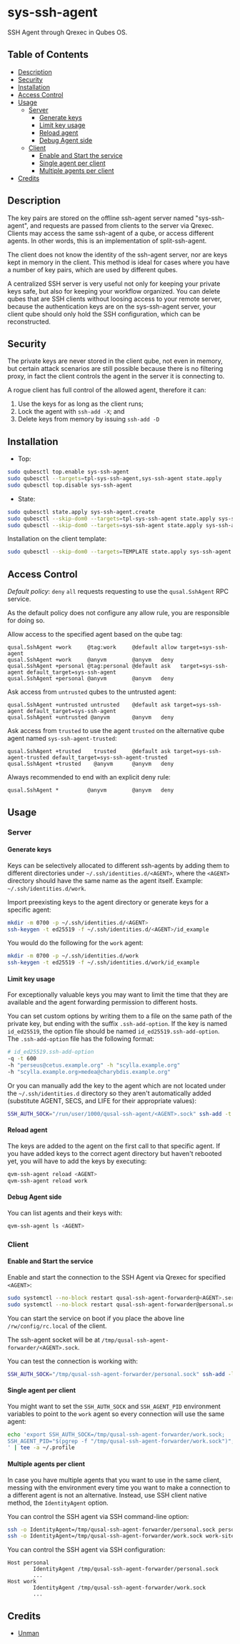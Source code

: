 # sys-ssh-agent

SSH Agent through Qrexec in Qubes OS.

## Table of Contents

*   [Description](#description)
*   [Security](#security)
*   [Installation](#installation)
*   [Access Control](#access-control)
*   [Usage](#usage)
    *   [Server](#server)
        *   [Generate keys](#generate-keys)
        *   [Limit key usage](#limit-key-usage)
        *   [Reload agent](#reload-agent)
        *   [Debug Agent side](#debug-agent-side)
    *   [Client](#client)
        *   [Enable and Start the service](#enable-and-start-the-service)
        *   [Single agent per client](#single-agent-per-client)
        *   [Multiple agents per client](#multiple-agents-per-client)
*   [Credits](#credits)

## Description

The key pairs are stored on the offline ssh-agent server named
"sys-ssh-agent", and requests are passed from clients to the server via
Qrexec. Clients may access the same ssh-agent of a qube, or access different
agents. In other words, this is an implementation of split-ssh-agent.

The client does not know the identity of the ssh-agent server, nor are keys
kept in memory in the client. This method is ideal for cases where you have a
number of key pairs, which are used by different qubes.

A centralized SSH server is very useful not only for keeping your private keys
safe, but also for keeping your workflow organized. You can delete qubes that
are SSH clients without loosing access to your remote server, because the
authentication keys are on the sys-ssh-agent server, your client qube should
only hold the SSH configuration, which can be reconstructed.

## Security

The private keys are never stored in the client qube, not even in memory, but
certain attack scenarios are still possible because there is no filtering
proxy, in fact the client controls the agent in the server it is connecting
to.

A rogue client has full control of the allowed agent, therefore it can:

1.  Use the keys for as long as the client runs;
2.  Lock the agent with `ssh-add -X`; and
3.  Delete keys from memory by issuing `ssh-add -D`

## Installation

*   Top:

```sh
sudo qubesctl top.enable sys-ssh-agent
sudo qubesctl --targets=tpl-sys-ssh-agent,sys-ssh-agent state.apply
sudo qubesctl top.disable sys-ssh-agent
```

*   State:

<!-- pkg:begin:post-install -->

```sh
sudo qubesctl state.apply sys-ssh-agent.create
sudo qubesctl --skip-dom0 --targets=tpl-sys-ssh-agent state.apply sys-ssh-agent.install
sudo qubesctl --skip-dom0 --targets=sys-ssh-agent state.apply sys-ssh-agent.configure
```

<!-- pkg:end:post-install -->

Installation on the client template:

```sh
sudo qubesctl --skip-dom0 --targets=TEMPLATE state.apply sys-ssh-agent.install-client
```

## Access Control

_Default policy_: `deny` `all` requests requesting to use the
`qusal.SshAgent` RPC service.

As the default policy does not configure any allow rule, you are responsible
for doing so.

Allow access to the specified agent based on the qube tag:

```qrexecpolicy
qusal.SshAgent +work     @tag:work     @default allow target=sys-ssh-agent
qusal.SshAgent +work     @anyvm        @anyvm   deny
qusal.SshAgent +personal @tag:personal @default ask   target=sys-ssh-agent default_target=sys-ssh-agent
qusal.SshAgent +personal @anyvm        @anyvm   deny
```

Ask access from `untrusted` qubes to the untrusted agent:

```qrexecpolicy
qusal.SshAgent +untrusted untrusted    @default ask target=sys-ssh-agent default_target=sys-ssh-agent
qusal.SshAgent +untrusted @anyvm       @anyvm   deny
```

Ask access from `trusted` to use the agent `trusted` on the alternative qube
agent named `sys-ssh-agent-trusted`:

```qrexecpolicy
qusal.SshAgent +trusted    trusted     @default ask target=sys-ssh-agent-trusted default_target=sys-ssh-agent-trusted
qusal.SshAgent +trusted    @anyvm      @anyvm   deny
```

Always recommended to end with an explicit deny rule:

```qrexecpolicy
qusal.SshAgent *         @anyvm        @anyvm   deny
```

## Usage

### Server

#### Generate keys

Keys can be selectively allocated to different ssh-agents by adding them to
different directories under `~/.ssh/identities.d/<AGENT>`, where the `<AGENT>`
directory should  have the same name as the agent itself. Example:
`~/.ssh/identities.d/work`.

Import preexisting keys to the agent directory or generate keys for a specific
agent:

```sh
mkdir -m 0700 -p ~/.ssh/identities.d/<AGENT>
ssh-keygen -t ed25519 -f ~/.ssh/identities.d/<AGENT>/id_example
```

You would do the following for the `work` agent:

```sh
mkdir -m 0700 -p ~/.ssh/identities.d/work
ssh-keygen -t ed25519 -f ~/.ssh/identities.d/work/id_example
```

#### Limit key usage

For exceptionally valuable keys you may want to limit the time that they are
available and the agent forwarding permission to different hosts.

You can set custom options by writing them to a file on the same path of the
private key, but ending with the suffix `.ssh-add-option`. If the key is named
`id_ed25519`, the option file should be named `id_ed25519.ssh-add-option`.
The `.ssh-add-option` file has the following format:

```sh
# id_ed25519.ssh-add-option
-q -t 600
-h "perseus@cetus.example.org" -h "scylla.example.org"
-h "scylla.example.org>medea@charybdis.example.org"
```

Or you can manually add the key to the agent which are not located under the
`~/.ssh/identities.d` directory so they aren't automatically added (substitute
AGENT, SECS, and LIFE for their appropriate values):

```sh
SSH_AUTH_SOCK="/run/user/1000/qusal-ssh-agent/<AGENT>.sock" ssh-add -t <SECS> -f <FILE>
```

#### Reload agent

The keys are added to the agent on the first call to that specific agent.
If you have added keys to the correct agent directory but haven't rebooted
yet, you will have to add the keys by executing:

```sh
qvm-ssh-agent reload <AGENT>
qvm-ssh-agent reload work
```

#### Debug Agent side

You can list agents and their keys with:

```sh
qvm-ssh-agent ls <AGENT>
```

### Client

#### Enable and Start the service

Enable and start the connection to the SSH Agent via Qrexec for specified
`<AGENT>`:

```sh
sudo systemctl --no-block restart qusal-ssh-agent-forwarder@<AGENT>.service
sudo systemctl --no-block restart qusal-ssh-agent-forwarder@personal.service
```

You can start the service on boot if you place the above line
`/rw/config/rc.local` of the client.

The ssh-agent socket will be at `/tmp/qusal-ssh-agent-forwarder/<AGENT>.sock`.

You can test the connection is working with:

```sh
SSH_AUTH_SOCK="/tmp/qusal-ssh-agent-forwarder/personal.sock" ssh-add -l
```

#### Single agent per client

You might want to set the `SSH_AUTH_SOCK` and `SSH_AGENT_PID` environment
variables to point to the `work` agent so every connection will use the same
agent:

```sh
echo 'export SSH_AUTH_SOCK=/tmp/qusal-ssh-agent-forwarder/work.sock;
SSH_AGENT_PID="$(pgrep -f "/tmp/qusal-ssh-agent-forwarder/work.sock")";
' | tee -a ~/.profile
```

#### Multiple agents per client

In case you have multiple agents that you want to use in the same client,
messing with the environment every time you want to make a connection to a
different agent is not an alternative. Instead, use SSH client native method,
the `IdentityAgent` option.

You can control the SSH agent via SSH command-line option:

```sh
ssh -o IdentityAgent=/tmp/qusal-ssh-agent-forwarder/personal.sock personal-site.com
ssh -o IdentityAgent=/tmp/qusal-ssh-agent-forwarder/work.sock work-site.com
```

You can control the SSH agent via SSH configuration:

```sshconfig
Host personal
        IdentityAgent /tmp/qusal-ssh-agent-forwarder/personal.sock
        ...
Host work
        IdentityAgent /tmp/qusal-ssh-agent-forwarder/work.sock
        ...
```

## Credits

*   [Unman](https://github.com/unman/qusal-ssh-agent)
